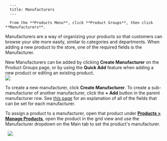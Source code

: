 
      ---
      title: Manufacturers
      ---

      From the **Products Menu**, click **Product Groups**, then click **Manufacturers**.  
  
Manufacturers are a way of organizing your products so that customers can browse your site more easily, similar to categories and departments. When adding a new product to the store, one of the required fields is the Manufacturer.  
  
New Manufacturers can be added by clicking **Create Manufacturer** on the Product Groups page, or by using the **Quick Add** feature when adding a new product or editing an existing product.  
 ![](images/1416234630879.png)   
  
To create a new manufacturer, click **Create Manufacturer**. To create a sub-manufacturer of another manufacturer, click the **\+ Add** button in the parent manufacturer row. See [this page](page.aspx?pageid=product_groups) for an explanation of all of the fields that can be set for each manufacturer.

To assign a product to a manufacturer, open that product under **[Products > Manage Products](page.aspx?pageid=manage_products)**, open the product in the grid view and use the Manufacturer dropdown on the Main tab to set the product's manufacturer.

  ![](images/1416234768086.png)
      